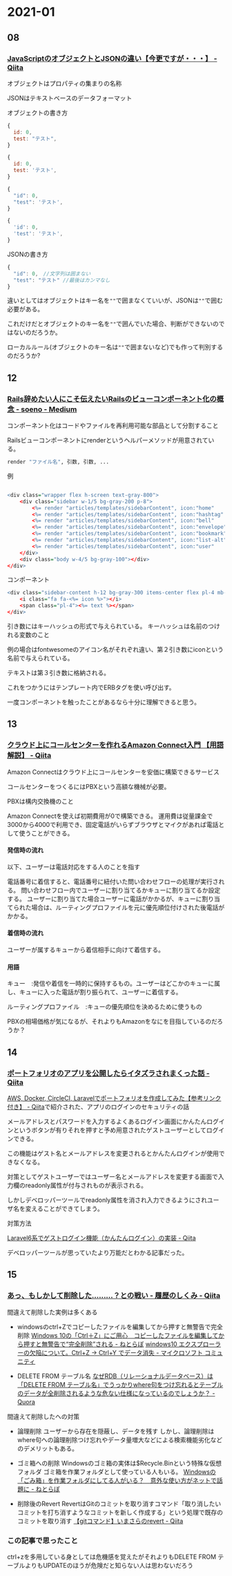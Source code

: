# 2021-01

## 08

### [JavaScriptのオブジェクトとJSONの違い【今更ですが・・・】 \- Qiita](https://qiita.com/howaito01/items/2305d2e8ae99dd04074d)

オブジェクトはプロパティの集まりの名称

JSONはテキストベースのデータフォーマット

オブジェクトの書き方

```js
{ 
  id: 0,
  test: "テスト",
}

{ 
  id: 0,
  test: 'テスト',
}

{ 
  "id": 0,
  "test": 'テスト',
}

{ 
  'id': 0,
  'test': 'テスト',
}
```

JSONの書き方

```js
{ 
  "id": 0,　//文字列は囲まない
  "test": "テスト" //最後はカンマなし
}
```

違いとしてはオブジェクトはキー名を`""`で囲まなくていいが、JSONは`""`で囲む必要がある。

これだけだとオブジェクトのキー名を`""`で囲んでいた場合、判断ができないのではないのだろうか。

ローカルルール(オブジェクトのキー名は`""`で囲まないなど)でも作って判別するのだろうか?

## 12

### [Rails辞めたい人にこそ伝えたいRailsのビューコンポーネント化の概念 \- soeno \- Medium](https://soeno-onseo.medium.com/rails%E8%BE%9E%E3%82%81%E3%81%9F%E3%81%84%E4%BA%BA%E3%81%AB%E3%81%93%E3%81%9D%E4%BC%9D%E3%81%88%E3%81%9F%E3%81%84rails%E3%81%AE%E3%83%93%E3%83%A5%E3%83%BC%E3%82%B3%E3%83%B3%E3%83%9D%E3%83%BC%E3%83%8D%E3%83%B3%E3%83%88%E5%8C%96%E3%81%AE%E6%A6%82%E5%BF%B5-%E3%83%97%E3%83%AD%E3%82%B0%E3%83%A9%E3%83%9F%E3%83%B3%E3%82%B0-ea08377322ea)

コンポーネント化はコードやファイルを再利用可能な部品として分割すること

Railsビューコンポーネントにrenderというヘルパーメソッドが用意されている。

```r
render "ファイル名", 引数, 引数, ...
```

例

```r

<div class="wrapper flex h-screen text-gray-800">
    <div class="sidebar w-1/5 bg-gray-200 p-8">
        <%= render "articles/templates/sidebarContent", icon:"home"    , text:"ホーム"%>
        <%= render "articles/templates/sidebarContent", icon:"hashtag" , text:"話題を検索"%>
        <%= render "articles/templates/sidebarContent", icon:"bell"    , text:"通知"%>
        <%= render "articles/templates/sidebarContent", icon:"envelope", text:"メッセージ"%>
        <%= render "articles/templates/sidebarContent", icon:"bookmark", text:"ブックマーク"%>
        <%= render "articles/templates/sidebarContent", icon:"list-alt", text:"リスト"%>
        <%= render "articles/templates/sidebarContent", icon:"user"    , text:"プロフィール"%>
    </div>
    <div class="body w-4/5 bg-gray-100"></div>
</div>
```

コンポーネント

```r
<div class="sidebar-content h-12 bg-gray-300 items-center flex pl-4 mb-4">
    <i class="fa fa-<%= icon %>"></i>
    <span class="pl-4"><%= text %></span>
</div>
```

引き数にはキーハッシュの形式で与えられている。
キーハッシュは名前のつけれる変数のこと

例の場合はfontwesomeのアイコン名がそれぞれ違い、第２引き数にiconという名前で与えられている。

テキストは第３引き数に格納される。

これをつかうにはテンプレート内でERBタグを使い呼び出す。

一度コンポーネントを触ったことがあるなら十分に理解できると思う。

## 13

### [クラウド上にコールセンターを作れるAmazon Connect入門 【用語解説】 \- Qiita](https://qiita.com/yassun-youtube/items/2af7304ce8df2730d703)

Amazon Connectはクラウド上にコールセンターを安価に構築できるサービス

コールセンターをつくるにはPBXという高額な機械が必要。

PBXは構内交換機のこと

Amazon Connectを使えば初期費用が0で構築できる。
運用費は従量課金で3000から4000で利用でき、固定電話がいらずブラウザとマイクがあれば電話として使うことができる。

#### 発信時の流れ

以下、ユーザーは電話対応をする人のことを指す

電話番号に着信すると、電話番号に紐付いた問い合わせフローの処理が実行される。
問い合わせフロー内でユーザーに割り当てるかキューに割り当てるか設定する。
ユーザーに割り当てた場合ユーザーに電話がかかるが、キューに割り当てられた場合は、ルーティングプロファイルを元に優先順位付けされた後電話がかかる。

#### 着信時の流れ

ユーザーが属するキューから着信相手に向けて着信する。

#### 用語

キュー　:発信や着信を一時的に保持するもの。ユーザーはどこかのキューに属し、キューに入った電話が割り振られて、ユーザーに着信する。

ルーティングプロファイル　:キューの優先順位を決めるために使うもの


PBXの相場価格が気になるが、それよりもAmazonをなにを目指しているのだろうか？

## 14

### [ポートフォリオのアプリを公開したらイタズラされまくった話 \- Qiita](https://qiita.com/nasuB7373/items/10bebd8e9f0b3331f348)


[AWS, Docker, CircleCI, Laravelでポートフォリオを作成してみた【参考リンク付き】 \- Qiita](https://qiita.com/nasuB7373/items/0e507abad2017976c407)で紹介された、アプリのログインのセキュリティの話

メールアドレスとパスワードを入力するよくあるログイン画面にかんたんログインというボタンが有りそれを押すと予め用意されたゲストユーザーとしてログインできる。

この機能はゲスト名とメールアドレスを変更されるとかんたんログインが使用できなくなる。

対策としてゲストユーザーではユーザー名とメールアドレスを変更する画面で入力欄のreadonly属性が付与されものが表示される。

しかしデベロッパーツールでreadonly属性を消され入力できるようにされユーザ名を変えることができてしまう。

対策方法

[Laravel6系でゲストログイン機能（かんたんログイン）の実装 \- Qiita](https://qiita.com/nasuB7373/items/5b00007c4f73dd55e0cb#%E3%83%90%E3%83%83%E3%82%AF%E3%82%A8%E3%83%B3%E3%83%89%E5%81%B4%E3%81%AE%E5%AF%BE%E7%AD%96)

デベロッパーツールが思っていたより万能だとわかる記事だった。

## 15

### [あっ、もしかして削除した\.\.\.\.\.\.\.\.\.？との戦い \- 履歴のしくみ \- Qiita](https://qiita.com/e99h2121/items/481354aa9a363bb83f09)

間違えて削除した実例は多くある

- windowsのctrl+Zでコピーしたファイルを編集してから押すと無警告で完全削除
  [Windows 10の「Ctrl＋Z」にご用心　コピーしたファイルを編集してから押すと無警告で“完全削除”される \- ねとらぼ](https://nlab.itmedia.co.jp/nl/articles/1712/06/news135.html)
  [windows10 エクスプローラーの欠陥について。Ctrl\+Z → Ctrl\+Y でデータ消失 \- マイクロソフト コミュニティ](https://answers.microsoft.com/ja-jp/windows/forum/windows_10-files-winpc/windows10/94d36c8b-e1fc-49e8-93b1-16f60c66bd83)

- DELETE FROM テーブル名
  [なぜRDB（リレーショナルデータベース）は「DELETE FROM テーブル名」でうっかりwhere句をつけ忘れるとテーブルのデータが全削除されるような危ない仕様になっているのでしょうか？ \- Quora](https://jp.quora.com/%E3%81%AA%E3%81%9CRDB-%E3%83%AA%E3%83%AC%E3%83%BC%E3%82%B7%E3%83%A7%E3%83%8A%E3%83%AB%E3%83%87%E3%83%BC%E3%82%BF%E3%83%99%E3%83%BC%E3%82%B9-%E3%81%AF-DELETE-FROM-%E3%83%86%E3%83%BC%E3%83%96%E3%83%AB%E5%90%8D-)
　

間違えて削除したへの対策

- 論理削除
  ユーザーから存在を隠蔽し、データを残す
  しかし、論理削除はwhere句への論理削除つけ忘れやデータ量増大などによる検索機能劣化などのデメリットもある。

- ゴミ箱への削除
  Windowsのゴミ箱の実体は$Recycle.Binという特殊な仮想フォルダ
  ゴミ箱を作業フォルダとして使っている人もいる。
  [Windowsの「ごみ箱」を作業フォルダにしてる人がいる？　意外な使い方がネットで話題に \- ねとらぼ](https://nlab.itmedia.co.jp/nl/articles/1510/30/news109.html)

- 削除後のRevert
  RevertはGitのコミットを取り消すコマンド「取り消したいコミットを打ち消すようなコミットを新しく作成する」という処理で既存のコミットを取り消す
  [【gitコマンド】いまさらのrevert \- Qiita](https://qiita.com/chihiro/items/2fa827d0eac98109e7ee)


### この記事で思ったこと

ctrl+zを多用している身としては危機感を覚えたがそれよりもDELETE FROM テーブルよりもUPDATEのほうが危険だと知らない人は思わないだろう